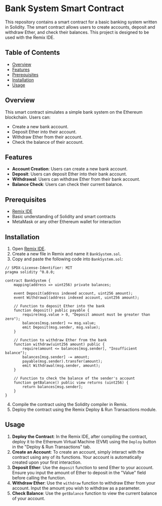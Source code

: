 # Bank System Smart Contract

This repository contains a smart contract for a basic banking system written in Solidity. The smart contract allows users to create accounts, deposit and withdraw Ether, and check their balances. This project is designed to be used with the Remix IDE.

## Table of Contents

- [Overview](#overview)
- [Features](#features)
- [Prerequisites](#prerequisites)
- [Installation](#installation)
- [Usage](#usage)

## Overview

This smart contract simulates a simple bank system on the Ethereum blockchain. Users can:
- Create a new bank account.
- Deposit Ether into their account.
- Withdraw Ether from their account.
- Check the balance of their account.

## Features

- **Account Creation**: Users can create a new bank account.
- **Deposit**: Users can deposit Ether into their bank account.
- **Withdrawal**: Users can withdraw Ether from their bank account.
- **Balance Check**: Users can check their current balance.

## Prerequisites

- [Remix IDE](https://remix.ethereum.org/)
- Basic understanding of Solidity and smart contracts
- MetaMask or any other Ethereum wallet for interaction

## Installation

1. Open [Remix IDE](https://remix.ethereum.org/).
2. Create a new file in Remix and name it `BankSystem.sol`.
3. Copy and paste the following code into `BankSystem.sol`:

```solidity
// SPDX-License-Identifier: MIT
pragma solidity ^0.8.0;

contract BankSystem {
    mapping(address => uint256) private balances;
    
    event Deposit(address indexed account, uint256 amount);
    event Withdrawal(address indexed account, uint256 amount);

    // Function to deposit Ether into the bank
    function deposit() public payable {
        require(msg.value > 0, "Deposit amount must be greater than zero");
        balances[msg.sender] += msg.value;
        emit Deposit(msg.sender, msg.value);
    }

    // Function to withdraw Ether from the bank
    function withdraw(uint256 amount) public {
        require(amount <= balances[msg.sender], "Insufficient balance");
        balances[msg.sender] -= amount;
        payable(msg.sender).transfer(amount);
        emit Withdrawal(msg.sender, amount);
    }

    // Function to check the balance of the sender's account
    function getBalance() public view returns (uint256) {
        return balances[msg.sender];
    }
}
```

4. Compile the contract using the Solidity compiler in Remix.
5. Deploy the contract using the Remix Deploy & Run Transactions module.

## Usage

1. **Deploy the Contract**: In the Remix IDE, after compiling the contract, deploy it to the Ethereum Virtual Machine (EVM) using the `Deploy` button in the "Deploy & Run Transactions" tab.
2. **Create an Account**: To create an account, simply interact with the contract using any of its functions. Your account is automatically created upon your first interaction.
3. **Deposit Ether**: Use the `deposit` function to send Ether to your account. Ensure you input the amount of Ether to deposit in the "Value" field before calling the function.
4. **Withdraw Ether**: Use the `withdraw` function to withdraw Ether from your account. Input the amount you wish to withdraw as a parameter.
5. **Check Balance**: Use the `getBalance` function to view the current balance of your account.

